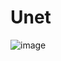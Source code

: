 # Unet
![image](https://user-images.githubusercontent.com/44013285/158085915-a9bd3ff5-3613-44e1-a3db-24a45a293eec.png)
